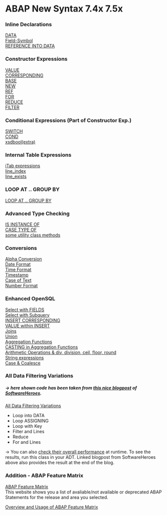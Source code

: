 # ABAP New Syntax 7.4x 7.5x

### Inline Declarations
[DATA](https://github.com/alikapllan/abap_new_syntax/blob/master/src/zcl_abap_new_syntax.clas.abap#L464-L481)  
[Field-Symbol](https://github.com/alikapllan/abap_new_syntax/blob/master/src/zcl_abap_new_syntax.clas.abap#L483-L492)  
[REFERENCE INTO DATA](https://github.com/alikapllan/abap_new_syntax/blob/master/src/zcl_abap_new_syntax.clas.abap#L494-L499)  

### Constructor Expressions
[VALUE](https://github.com/alikapllan/abap_new_syntax/blob/master/src/zcl_abap_new_syntax.clas.abap#L65-L86)  
[CORRESPONDING](https://github.com/alikapllan/abap_new_syntax/blob/master/src/zcl_abap_new_syntax.clas.abap#L90-L115)  
[BASE](https://github.com/alikapllan/abap_new_syntax/blob/master/src/zcl_abap_new_syntax.clas.abap#L114-L115)  
[NEW](https://github.com/alikapllan/abap_new_syntax/blob/master/src/zcl_abap_new_syntax.clas.abap#L119-L129)  
[REF](https://github.com/alikapllan/abap_new_syntax/blob/master/src/zcl_abap_new_syntax.clas.abap#L119-L129)  
[FOR](https://github.com/alikapllan/abap_new_syntax/blob/master/src/zcl_abap_new_syntax.clas.abap#L133-L159)  
[REDUCE](https://github.com/alikapllan/abap_new_syntax/blob/master/src/zcl_abap_new_syntax.clas.abap#L163-L179)  
[FILTER](https://github.com/alikapllan/abap_new_syntax/blob/master/src/zcl_abap_new_syntax.clas.abap#L183-L214)  

### Conditional Expressions (Part of Constructor Exp.)
[SWITCH](https://github.com/alikapllan/abap_new_syntax/blob/master/src/zcl_abap_new_syntax.clas.abap#L39-L43)  
[COND](https://github.com/alikapllan/abap_new_syntax/blob/master/src/zcl_abap_new_syntax.clas.abap#L48-L51)  
[xsdbool(extra)](https://github.com/alikapllan/abap_new_syntax/blob/master/src/zcl_abap_new_syntax.clas.abap#L45-L46)  

### Internal Table Expressions
[iTab expressions](https://github.com/alikapllan/abap_new_syntax/blob/master/src/zcl_abap_new_syntax.clas.abap#506-L517)  
[line_index](https://github.com/alikapllan/abap_new_syntax/blob/master/src/zcl_abap_new_syntax.clas.abap#L519-L521)  
[line_exists](https://github.com/alikapllan/abap_new_syntax/blob/master/src/zcl_abap_new_syntax.clas.abap#L523-L524)  

### LOOP AT .. GROUP BY
[LOOP AT .. GROUP BY](https://github.com/alikapllan/abap_new_syntax/blob/master/src/zcl_abap_new_syntax.clas.abap#L529-L560)

### Advanced Type Checking 
[IS INSTANCE OF](https://github.com/alikapllan/abap_new_syntax/blob/master/src/zcl_abap_new_syntax.clas.abap#L576-L579)  
[CASE TYPE OF](https://github.com/alikapllan/abap_new_syntax/blob/master/src/zcl_abap_new_syntax.clas.abap#L581-L587)  
[some utility class methods](https://github.com/alikapllan/abap_new_syntax/blob/master/src/zcl_abap_new_syntax.clas.abap#L589-L600)  

### Conversions
[Alpha Conversion](https://github.com/alikapllan/abap_new_syntax/blob/master/src/zcl_abap_new_syntax.clas.abap#L222-L232)  
[Date Format](https://github.com/alikapllan/abap_new_syntax/blob/master/src/zcl_abap_new_syntax.clas.abap#L235-L241)  
[Time Format](https://github.com/alikapllan/abap_new_syntax/blob/master/src/zcl_abap_new_syntax.clas.abap#L244-L249)  
[Timestamp](https://github.com/alikapllan/abap_new_syntax/blob/master/src/zcl_abap_new_syntax.clas.abap#L252-L259)  
[Case of Text](https://github.com/alikapllan/abap_new_syntax/blob/master/src/zcl_abap_new_syntax.clas.abap#L262-L266)  
[Number Format](https://github.com/alikapllan/abap_new_syntax/blob/master/src/zcl_abap_new_syntax.clas.abap#L269-L273)  

### Enhanced OpenSQL
[Select with FIELDS](https://github.com/alikapllan/abap_new_syntax/blob/master/src/zcl_abap_new_syntax.clas.abap#L280-L284)  
[Select with Subquery](https://github.com/alikapllan/abap_new_syntax/blob/master/src/zcl_abap_new_syntax.clas.abap#L286-L293)  
[INSERT CORRESPONDING](https://github.com/alikapllan/abap_new_syntax/blob/master/src/zcl_abap_new_syntax.clas.abap#L295-L309)  
[VALUE within INSERT](https://github.com/alikapllan/abap_new_syntax/blob/master/src/zcl_abap_new_syntax.clas.abap#L311-L322)  
[Joins](https://github.com/alikapllan/abap_new_syntax/blob/master/src/zcl_abap_new_syntax.clas.abap#L324-L358)  
[Union](https://github.com/alikapllan/abap_new_syntax/blob/master/src/zcl_abap_new_syntax.clas.abap#L360-L387)  
[Aggregation Functions](https://github.com/alikapllan/abap_new_syntax/blob/master/src/zcl_abap_new_syntax.clas.abap#L390-L400)  
[CASTING in Aggregation Functions](https://github.com/alikapllan/abap_new_syntax/blob/master/src/zcl_abap_new_syntax.clas.abap#L402-L408)  
[Arithmetic Operations & div, division, ceil, floor, round](https://github.com/alikapllan/abap_new_syntax/blob/master/src/zcl_abap_new_syntax.clas.abap#L410-L424)  
[String expressions](https://github.com/alikapllan/abap_new_syntax/blob/master/src/zcl_abap_new_syntax.clas.abap#L427-L439)  
[Case & Coalesce](https://github.com/alikapllan/abap_new_syntax/blob/master/src/zcl_abap_new_syntax.clas.abap#L442-L452)  

### All Data Filtering Variations 
##### -> here shown code has been taken from [this nice blogpost](https://software-heroes.com/en/blog/abap-quick-performance-data-filtering) of [SoftwareHeroes](https://software-heroes.com/en/). 
[All Data Filtering Variations](https://github.com/alikapllan/abap_new_syntax/blob/master/src/zcl_demo_filtering.clas.abap#L101-L133)
- Loop into DATA
- Loop ASSIGNING
- Loop with Key
- Filter and Lines
- Reduce
- For and Lines
   
-> You can also [check their overall performance](https://github.com/alikapllan/abap_new_syntax/blob/master/src/zcl_demo_filtering.clas.abap#L45-L77) at runtime. To see the results, run this class in your ADT. Linked blogpost from SoftwareHeroes above also provides the result at the end of the blog.

### Addition - ABAP Feature Matrix 
[ABAP Feature Matrix](https://software-heroes.com/en/abap-feature-matrix)  
This website shows you a list of avaliable/not available or deprecated ABAP Statements for the release and area you selected.

[Overview and Usage of ABAP Feature Matrix](https://software-heroes.com/en/blog/abap-matirx-afm-alm-en)  
